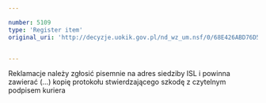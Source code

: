 ```yaml
---

number: 5109
type: 'Register item'
original_uri: 'http://decyzje.uokik.gov.pl/nd_wz_um.nsf/0/68E426ABD76D5B17C1257BBB003E9B77?OpenDocument'


---
```


Reklamacje należy zgłosić pisemnie na adres siedziby ISL i powinna zawierać (...) kopię protokołu stwierdzającego szkodę z czytelnym podpisem kuriera
